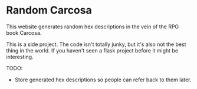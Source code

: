 Random Carcosa
==============

This website generates random hex descriptions in the vein of the RPG book Carcosa.

This is a side project. The code isn't totally junky, but it's also not the
best thing in the world. If you haven't seen a flask project before it might 
be interesting.

TODO:

 * Store generated hex descriptions so people can refer back to them later.
